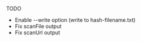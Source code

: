 
TODO
- Enable --write option (write to hash-filename.txt)
- Fix scanFile output
- Fix scanUrl output



